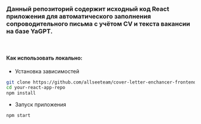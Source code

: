 ### Данный репозиторий содержит исходный код React приложения для автоматического заполнения сопроводительного письма с учётом CV и текста вакансии на базе YaGPT.

<br>

#### Как использовать локально:
- Установка зависимостей
```bash
git clone https://github.com/allseeteam/cover-letter-enchancer-frontend
cd your-react-app-repo
npm install
```
- Запуск приложения
```bash
npm start
```